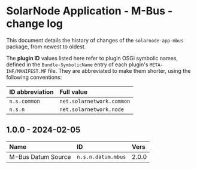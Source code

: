 # SolarNode Application - M-Bus - change log

This document details the history of changes of the `solarnode-app-mbus` package, from
newest to oldest.

The **plugin ID** values listed here refer to plugin OSGi symbolic names, defined in the
`Bundle-SymbolicName` entry of each plugin's `META-INF/MANIFEST.MF` file. They are abbreviated to
make them shorter, using the following conventions:

| ID abbreviation | Full value                |
|:----------------|:--------------------------|
| `n.s.common`    | `net.solarnetwork.common` |
| `n.s.n`         | `net.solarnetwork.node`   |

## 1.0.0 - 2024-02-05

| Name               | ID                 | Vers  |
|:-------------------|:-------------------|:------|
| M-Bus Datum Source | `n.s.n.datum.mbus` | 2.0.0 |
